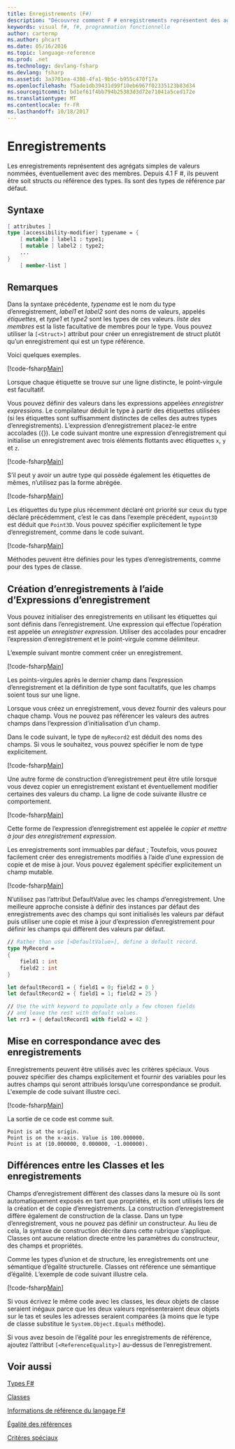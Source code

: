 ```yaml
---
title: Enregistrements (F#)
description: "Découvrez comment F # enregistrements représentent des agrégats simples de valeurs nommées, éventuellement avec des membres."
keywords: visual f#, f#, programmation fonctionnelle
author: cartermp
ms.author: phcart
ms.date: 05/16/2016
ms.topic: language-reference
ms.prod: .net
ms.technology: devlang-fsharp
ms.devlang: fsharp
ms.assetid: 3a3701ea-4308-4fa1-9b5c-b955c470f17a
ms.openlocfilehash: f5ade1db39431d99f10eb6967f02335123b83d34
ms.sourcegitcommit: bd1ef61f4bb794b25383d3d72e71041a5ced172e
ms.translationtype: MT
ms.contentlocale: fr-FR
ms.lasthandoff: 10/18/2017
---
```

# <a name="records"></a>Enregistrements

Les enregistrements représentent des agrégats simples de valeurs nommées, éventuellement avec des membres.  Depuis 4.1 F #, ils peuvent être soit structs ou référence des types.  Ils sont des types de référence par défaut.

## <a name="syntax"></a>Syntaxe

```fsharp
[ attributes ]
type [accessibility-modifier] typename = {
    [ mutable ] label1 : type1;
    [ mutable ] label2 : type2;
    ...
}
    [ member-list ]
```

## <a name="remarks"></a>Remarques
Dans la syntaxe précédente, *typename* est le nom du type d’enregistrement, *label1* et *label2* sont des noms de valeurs, appelés *étiquettes*, et *type1* et *type2* sont les types de ces valeurs. *liste des membres* est la liste facultative de membres pour le type.  Vous pouvez utiliser la `[<Struct>]` attribut pour créer un enregistrement de struct plutôt qu’un enregistrement qui est un type référence.

Voici quelques exemples.

[!code-fsharp[Main](../../../samples/snippets/fsharp/lang-ref-1/snippet1901.fs)]

Lorsque chaque étiquette se trouve sur une ligne distincte, le point-virgule est facultatif.

Vous pouvez définir des valeurs dans les expressions appelées *enregistrer expressions*. Le compilateur déduit le type à partir des étiquettes utilisées (si les étiquettes sont suffisamment distinctes de celles des autres types d’enregistrements). L’expression d’enregistrement placez-le entre accolades ({}). Le code suivant montre une expression d’enregistrement qui initialise un enregistrement avec trois éléments flottants avec étiquettes `x`, `y` et `z`.

[!code-fsharp[Main](../../../samples/snippets/fsharp/lang-ref-1/snippet1907.fs)]

S’il peut y avoir un autre type qui possède également les étiquettes de mêmes, n’utilisez pas la forme abrégée.

[!code-fsharp[Main](../../../samples/snippets/fsharp/lang-ref-1/snippet1903.fs)]

Les étiquettes du type plus récemment déclaré ont priorité sur ceux du type déclaré précédemment, c’est le cas dans l’exemple précédent, `mypoint3D` est déduit que `Point3D`. Vous pouvez spécifier explicitement le type d’enregistrement, comme dans le code suivant.

[!code-fsharp[Main](../../../samples/snippets/fsharp/lang-ref-1/snippet1908.fs)]

Méthodes peuvent être définies pour les types d’enregistrements, comme pour des types de classe.

## <a name="creating-records-by-using-record-expressions"></a>Création d’enregistrements à l’aide d’Expressions d’enregistrement
Vous pouvez initialiser des enregistrements en utilisant les étiquettes qui sont définis dans l’enregistrement. Une expression qui effectue l’opération est appelée un *enregistrer expression*. Utiliser des accolades pour encadrer l’expression d’enregistrement et le point-virgule comme délimiteur.

L’exemple suivant montre comment créer un enregistrement.

[!code-fsharp[Main](../../../samples/snippets/fsharp/lang-ref-1/snippet1904.fs)]

Les points-virgules après le dernier champ dans l’expression d’enregistrement et la définition de type sont facultatifs, que les champs soient tous sur une ligne.

Lorsque vous créez un enregistrement, vous devez fournir des valeurs pour chaque champ. Vous ne pouvez pas référencer les valeurs des autres champs dans l’expression d’initialisation d’un champ.

Dans le code suivant, le type de `myRecord2` est déduit des noms des champs. Si vous le souhaitez, vous pouvez spécifier le nom de type explicitement.

[!code-fsharp[Main](../../../samples/snippets/fsharp/lang-ref-1/snippet1905.fs)]

Une autre forme de construction d’enregistrement peut être utile lorsque vous devez copier un enregistrement existant et éventuellement modifier certaines des valeurs du champ. La ligne de code suivante illustre ce comportement.

[!code-fsharp[Main](../../../samples/snippets/fsharp/lang-ref-1/snippet1906.fs)]

Cette forme de l’expression d’enregistrement est appelée le *copier et mettre à jour des enregistrement expression*.

Les enregistrements sont immuables par défaut ; Toutefois, vous pouvez facilement créer des enregistrements modifiés à l’aide d’une expression de copie et de mise à jour. Vous pouvez également spécifier explicitement un champ mutable.

[!code-fsharp[Main](../../../samples/snippets/fsharp/lang-ref-1/snippet1909.fs)]

N’utilisez pas l’attribut DefaultValue avec les champs d’enregistrement. Une meilleure approche consiste à définir des instances par défaut des enregistrements avec des champs qui sont initialisés les valeurs par défaut puis utiliser une copie et mise à jour d’expression d’enregistrement pour définir les champs qui diffèrent des valeurs par défaut.

```fsharp
// Rather than use [<DefaultValue>], define a default record.
type MyRecord =
{
    field1 : int
    field2 : int
}

let defaultRecord1 = { field1 = 0; field2 = 0 }
let defaultRecord2 = { field1 = 1; field2 = 25 }

// Use the with keyword to populate only a few chosen fields
// and leave the rest with default values.
let rr3 = { defaultRecord1 with field2 = 42 }
```

## <a name="pattern-matching-with-records"></a>Mise en correspondance avec des enregistrements
Enregistrements peuvent être utilisés avec les critères spéciaux. Vous pouvez spécifier des champs explicitement et fournir des variables pour les autres champs qui seront attribués lorsqu’une correspondance se produit. L'exemple de code suivant illustre ceci.

[!code-fsharp[Main](../../../samples/snippets/fsharp/lang-ref-1/snippet1910.fs)]

La sortie de ce code est comme suit.

```
Point is at the origin.
Point is on the x-axis. Value is 100.000000.
Point is at (10.000000, 0.000000, -1.000000).
```

## <a name="differences-between-records-and-classes"></a>Différences entre les Classes et les enregistrements
Champs d’enregistrement diffèrent des classes dans la mesure où ils sont automatiquement exposés en tant que propriétés, et ils sont utilisés lors de la création et de copie d’enregistrements. La construction d’enregistrement diffère également de construction de la classe. Dans un type d’enregistrement, vous ne pouvez pas définir un constructeur. Au lieu de cela, la syntaxe de construction décrite dans cette rubrique s’applique. Classes ont aucune relation directe entre les paramètres du constructeur, des champs et propriétés.

Comme les types d’union et de structure, les enregistrements ont une sémantique d’égalité structurelle. Classes ont référence une sémantique d’égalité. L’exemple de code suivant illustre cela.

[!code-fsharp[Main](../../../samples/snippets/fsharp/lang-ref-1/snippet1911.fs)]

Si vous écrivez le même code avec les classes, les deux objets de classe seraient inégaux parce que les deux valeurs représenteraient deux objets sur le tas et seules les adresses seraient comparées (à moins que le type de classe substitue le `System.Object.Equals` méthode).

Si vous avez besoin de l’égalité pour les enregistrements de référence, ajoutez l’attribut `[<ReferenceEquality>]` au-dessus de l’enregistrement.

## <a name="see-also"></a>Voir aussi
[Types F#](fsharp-types.md)

[Classes](classes.md)

[Informations de référence du langage F#](index.md)

[Égalité des références](https://msdn.microsoft.com/en-us/visualfsharpdocs/conceptual/core.referenceequalityattribute-class-%5bfsharp%5d)

[Critères spéciaux](pattern-matching.md)
